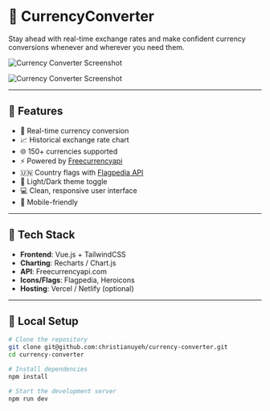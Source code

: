 # 💱 CurrencyConverter

Stay ahead with real-time exchange rates and make confident currency conversions whenever and wherever you need them.

![Currency Converter Screenshot](https://raw.githubusercontent.com/christianuyeh/christianuyeh/master/assets/currency-converter-preview-dark.png)

![Currency Converter Screenshot](https://raw.githubusercontent.com/christianuyeh/christianuyeh/master/assets/currency-converter-preview-light.png)

---

## 🌟 Features

- 🔄 Real-time currency conversion
- 📈 Historical exchange rate chart
- 🌐 150+ currencies supported
- ⚡ Powered by [Freecurrencyapi](https://freecurrencyapi.com/)
- 🇺🇳 Country flags with [Flagpedia API](https://flagcdn.com/)
- 🌙 Light/Dark theme toggle
- 💻 Clean, responsive user interface
- 📱 Mobile-friendly

---

## 🚀 Tech Stack

- **Frontend**: Vue.js + TailwindCSS
- **Charting**: Recharts / Chart.js
- **API**: Freecurrencyapi.com
- **Icons/Flags**: Flagpedia, Heroicons
- **Hosting**: Vercel / Netlify (optional)

---

## 🔧 Local Setup

```bash
# Clone the repository
git clone git@github.com:christianuyeh/currency-converter.git
cd currency-converter

# Install dependencies
npm install

# Start the development server
npm run dev
